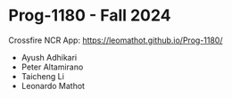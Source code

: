 # Prog-1180 - Fall 2024

Crossfire NCR App: https://leomathot.github.io/Prog-1180/

- Ayush Adhikari
- Peter Altamirano
- Taicheng Li
- Leonardo Mathot
